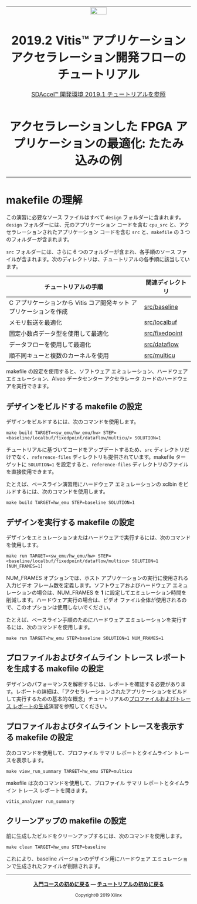 <table>
 <tr>
   <td align="center"><img src="https://japan.xilinx.com/content/dam/xilinx/imgs/press/media-kits/corporate/xilinx-logo.png" width="30%"/><h1>2019.2 Vitis™ アプリケーション アクセラレーション開発フローのチュートリアル</h1><a href="https://github.com/Xilinx/SDAccel-Tutorials/branches/all">SDAccel™ 開発環境 2019.1 チュートリアルを参照</a></td>
 </tr>
 <tr>
 <td align="center"><h1>アクセラレーションした FPGA アプリケーションの最適化: たたみ込みの例</td>
 </tr>
</table>

# makefile の理解

この演習に必要なソース ファイルはすべて `design` フォルダーに含まれます。`design` フォルダーには、元のアプリケーション コードを含む `cpu_src` と、アクセラレーションされたアプリケーション コードを含む `src` と、`makefile` の 3 つのフォルダーが含まれます。

`src` フォルダーには、さらに 6 つのフォルダーが含まれ、各手順のソース ファイルが含まれます。次のディレクトリは、チュートリアルの各手順に該当しています。

| チュートリアルの手順| 関連ディレクトリ
|----------|----------
| C アプリケーションから Vitis コア開発キット アプリケーションを作成| [src/baseline](./design/src/baseline)
| メモリ転送を最適化| [src/localbuf](./design/src/localbuf)
| 固定小数点データ型を使用して最適化| [src/fixedpoint](./design/src/fixedpoint)
| データフローを使用して最適化| [src/dataflow](./design/src/dataflow)
| 順不同キューと複数のカーネルを使用| [src/multicu](./design/src/multicu)

makefile の設定を使用すると、ソフトウェア エミュレーション、ハードウェア エミュレーション、Alveo データセンター アクセラレータ カードのハードウェアを実行できます。

## デザインをビルドする makefile の設定

デザインをビルドするには、次のコマンドを使用します。

```
make build TARGET=<sw_emu/hw_emu/hw> STEP=<baseline/localbuf/fixedpoint/dataflow/multicu/> SOLUTION=1
```

チュートリアルに基づいてコードをアップデートするため、`src` ディレクトリだけでなく、`reference-files` ディレクトリも提供されています。makefile ターゲットに `SOLUTION=1` を設定すると、`reference-files` ディレクトリのファイルを直接使用できます。

たとえば、ベースライン演習用にハードウェア エミュレーションの xclbin をビルドするには、次のコマンドを使用します。

```
make build TARGET=hw_emu STEP=baseline SOLUTION=1
```

## デザインを実行する makefile の設定

デザインをエミュレーションまたはハードウェアで実行するには、次のコマンドを使用します。

```
make run TARGET=<sw_emu/hw_emu/hw> STEP=<baseline/localbuf/fixedpoint/dataflow/multicu> SOLUTION=1 [NUM_FRAMES=1]
```

NUM\_FRAMES オプションでは、ホスト アプリケーションの実行に使用される入力ビデオ フレーム数を定義します。ソフトウェアおよびハードウェア エミュレーションの場合は、NUM\_FRAMES を **1** に設定してエミュレーション時間を削減します。ハードウェア実行の場合は、ビデオ ファイル全体が使用されるので、このオプションは使用しないでください。

たとえば、ベースライン手順のためにハードウェア エミュレーションを実行するには、次のコマンドを使用します。

```
make run TARGET=hw_emu STEP=baseline SOLUTION=1 NUM_FRAMES=1
```

## プロファイルおよびタイムライン トレース レポートを生成する makefile の設定

デザインのパフォーマンスを解析するには、レポートを確認する必要があります。レポートの詳細は、「アクセラレーションされたアプリケーションをビルドして実行するための基本的な概念」チュートリアルの[プロファイルおよびトレース レポートの生成](../Pathway3/ProfileAndTraceReports.md)演習を参照してください。

## プロファイルおよびタイムライン トレースを表示する makefile の設定

次のコマンドを使用して、プロファイル サマリ レポートとタイムライン トレースを表示します。

```
make view_run_summary TARGET=hw_emu STEP=multicu
```

makefile は次のコマンドを使用して、プロファイル サマリ レポートとタイムライン トレース レポートを開きます。

```
vitis_analyzer run_summary
```

## クリーンアップの makefile の設定

前に生成したビルドをクリーンアップするには、次のコマンドを使用します。

```
make clean TARGET=hw_emu STEP=baseline
```

これにより、baseline バージョンのデザイン用にハードウェア エミュレーションで生成されたファイルが削除されます。</br>

<hr/>
<p align="center"><b><a href="../../docs/vitis-getting-started/README.md">入門コースの初めに戻る</a> &mdash; <a href="./README.md">チュートリアルの初めに戻る</a></b></p>
<p align="center"><sup>Copyright&copy; 2019 Xilinx</sup></p>
